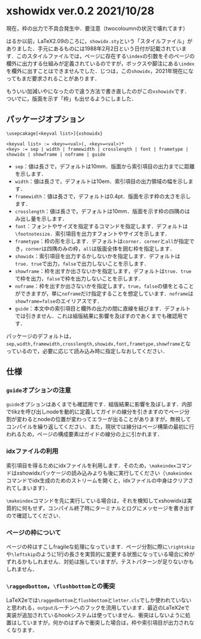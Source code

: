 # xshowidx ver.0.2 2021/10/28

現在，枠の出力で不具合発生中．要注意（twocoloumnの状況で壊れてます）


はるか以前，LaTeX2.09のころに，`showidx.sty`という「スタイルファイル」がありました．手元にあるものには1988年2月2日という日付が記載されています．このスタイルファイルでは，ページに存在する`\index`の引数をそのページの欄外に出力する仕組みが定義されているのですが，ボックスや脚注にある`\index`を欄外に出すことはできませんでした．じつは，この`showidx`，2021年現在になってもまだ要求されることがあります．

もういい加減いやになったので違う方法で書き直したのがこの`xshowidx`です．ついでに，版面を示す「枠」も出せるようにしました．

## パッケージオプション

````
\usepcakage[<keyval list>]{xshowidx}

<keyval list> := <key>=<val>(, <key>=<val>)*
<key> := sep | width | framewidth | crosslength | font | frametype | showidx | showframe | noframe | guide
````

- `sep`：値は長さで，デフォルトは10mm．版面から索引項目の出力までに距離を示します．
- `width`：値は長さで，デフォルトは10em．索引項目の出力領域の幅を示します．
- `framewidth`：値は長さで，デフォルトは0.4pt．版面を示す枠の太さを示します．
- `crosslength`：値は長さで，デフォルトは10mm．版面を示す枠の四隅のはみ出し量を示します．
- `font`：フォントやサイズを指定するコマンドを指定します．デフォルトは`\footnotesize`．索引項目を出力すフォントやサイズを示します．
- `frametype`：枠の形を示します．デフォルトは`corner`．`corner`と`all`が指定でき，`corner`は四隅のみの枠，`all`は版面全体を囲む枠を指定します．
- `showidx`：索引項目を出力するかしないかを指定します．デフォルトは`true`．`true`で出力，`false`で出力しないことを示します．
- `showframe`：枠を出すか出さないかを指定します，デフォルトは`true`．`true`で枠を出力，`false`で枠を出力しないことを示します．
- `noframe`：枠を出すか出さないかを指定します，`true`，`false`の値をとることができますが，単に`noframe`だけ指定することを想定しています．`noframe`は`showframe=false`のエイリアスです．
- `guide`：本文中の索引項目と欄外の出力の間に直線を結びます．デフォルトでは引きません．これは組版結果に影響を及ぼすのであくまでも確認用です．

パッケージのデフォルトは，`sep,width,framewidth,crosslength,showidx,font,frametype,showframe`となっているので，必要に応じて読み込み時に指定しなおしてください．

## 仕様

### `guide`オプションの注意

`guide`オプションはあくまでも確認用です．組版結果に影響を及ぼします．内部でtikzを呼び出しnodeを動的に定義してガイドの線分を引きますのでページ分割が変わるとnodeの位置が変わってエラーが出ることがありますが，無視してコンパイルを繰り返してください．また，現状では線分はページ構築の最初に行われるため，ページの構成要素はガイドの線分の上に引かれます．

### idxファイルの利用

索引項目を得るためにidxファイルを利用します．そのため，`\makeindex`コマンドはxshowidxパッケージの読み込みよりも後に実行してください（`\makeindex`コマンドでidx生成のためのストリームを開くと，idxファイルの中身はクリアされてしまいます）．

`\makeindex`コマンドを先に実行している場合は，それを検知してxshowidxは実質的に何もせず，コンパイル終了時にターミナルとログにメッセージを書き出すので確認してください．

### ページの枠について

ページの枠はすこしfragileな処理になっています．ページ分割に際に`\rightskip`や`\leftskip`のように1行の長さを実質的に変更する状態になっている場合に枠がずれるかもしれません．対処は施していますが，テストパターンが足りないかもしれません．


### `\raggedbottom`，`\flushbottom`との衝突

LaTeX2eでは`\raggedbottom`と`flushbottom`と`letter.cls`でしか使われていないと思われる，`output`ルーチンへのフックを流用しています．最近のLaTeX2eで実装が追加されているhookシステムは使っていません．衝突はしないように処置はしていますが，何かのはずみで衝突した場合は，枠や索引項目が出力されなくなります．






